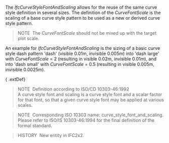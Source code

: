 The _IfcCurveStyleFontAndScaling_ allows for the reuse of the same curve style definition in several sizes. The definition of the _CurveFontScale_ is the scaling of a base curve style pattern to be used as a new or derived curve style pattern.

> NOTE&nbsp; The _CurveFontScale_ should not be mixed up with the target plot scale.

An example for _IfcCurveStyleFontAndScaling_ is the sizing of a basic curve style dash pattern 'dash' (visible 0.01m, invisible 0.005m) into 'dash large' with&nbsp;_CurveFontScale_ = 2 (resulting in&nbsp;visible 0.02m, invisible 0.01m), and into 'dash small'&nbsp;with&nbsp;_CurveFontScale_ = 0.5 (resulting in&nbsp;visible 0.005m, invisible 0.0025m).

{ .extDef}
> NOTE&nbsp; Definition according to ISO/CD 10303-46:1992  
> A curve style font and scaling is a curve style font and a scalar factor for that font, so that a given curve style font may be applied at various scales.

> NOTE&nbsp; Corresponding ISO 10303 name: curve_style_font_and_scaling. Please refer to ISO/IS 10303-46:1994 for the final definition of the formal standard.

> HISTORY&nbsp; New entity in IFC2x2.
